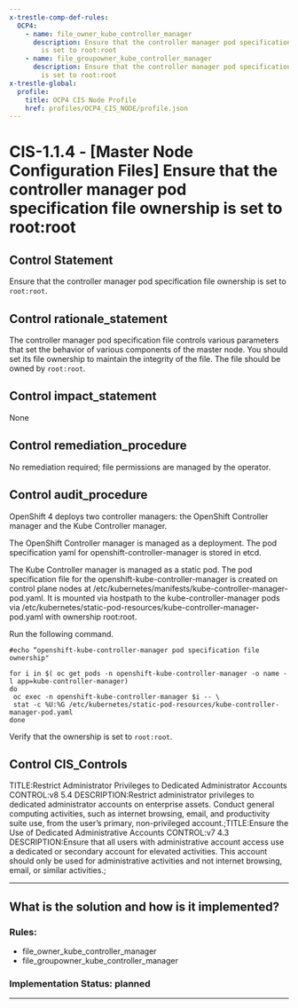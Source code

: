 ```yaml
---
x-trestle-comp-def-rules:
  OCP4:
    - name: file_owner_kube_controller_manager
      description: Ensure that the controller manager pod specification file ownership
        is set to root:root
    - name: file_groupowner_kube_controller_manager
      description: Ensure that the controller manager pod specification file ownership
        is set to root:root
x-trestle-global:
  profile:
    title: OCP4 CIS Node Profile
    href: profiles/OCP4_CIS_NODE/profile.json
---
```


# CIS-1.1.4 - \[Master Node Configuration Files\] Ensure that the controller manager pod specification file ownership is set to root:root

## Control Statement

Ensure that the controller manager pod specification file ownership is set to `root:root`.

## Control rationale_statement

The controller manager pod specification file controls various parameters that set the behavior of various components of the master node. You should set its file ownership to maintain the integrity of the file. The file should be owned by `root:root`.

## Control impact_statement

None

## Control remediation_procedure

No remediation required; file permissions are managed by the operator.

## Control audit_procedure

OpenShift 4 deploys two controller managers: the OpenShift Controller manager and the Kube Controller manager. 

The OpenShift Controller manager is managed as a deployment. The pod specification yaml for openshift-controller-manager is stored in etcd. 

The Kube Controller manager is managed as a static pod. The pod specification file for the openshift-kube-controller-manager is created on control plane nodes at /etc/kubernetes/manifests/kube-controller-manager-pod.yaml. It is mounted via hostpath to the kube-controller-manager pods via /etc/kubernetes/static-pod-resources/kube-controller-manager-pod.yaml with ownership root:root.

Run the following command.

```
#echo “openshift-kube-controller-manager pod specification file ownership"

for i in $( oc get pods -n openshift-kube-controller-manager -o name -l app=kube-controller-manager)
do
 oc exec -n openshift-kube-controller-manager $i -- \
 stat -c %U:%G /etc/kubernetes/static-pod-resources/kube-controller-manager-pod.yaml
done
```

Verify that the ownership is set to `root:root`.

## Control CIS_Controls

TITLE:Restrict Administrator Privileges to Dedicated Administrator Accounts CONTROL:v8 5.4 DESCRIPTION:Restrict administrator privileges to dedicated administrator accounts on enterprise assets. Conduct general computing activities, such as internet browsing, email, and productivity suite use, from the user’s primary, non-privileged account.;TITLE:Ensure the Use of Dedicated Administrative Accounts CONTROL:v7 4.3 DESCRIPTION:Ensure that all users with administrative account access use a dedicated or secondary account for elevated activities. This account should only be used for administrative activities and not internet browsing, email, or similar activities.;

______________________________________________________________________

## What is the solution and how is it implemented?

<!-- For implementation status enter one of: implemented, partial, planned, alternative, not-applicable -->

<!-- Note that the list of rules under ### Rules: is read-only and changes will not be captured after assembly to JSON -->

<!-- Add control implementation description here for control: CIS-1.1.4 -->

### Rules:

  - file_owner_kube_controller_manager
  - file_groupowner_kube_controller_manager

### Implementation Status: planned

______________________________________________________________________
